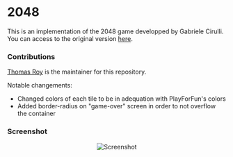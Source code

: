 # 2048
This is an implementation of the 2048 game developped by Gabriele Cirulli.
You can access to the original version [here](https://github.com/gabrielecirulli/2048).

### Contributions

[Thomas Roy](https://github.com/thxmr/) is the maintainer for this repository.

Notable changements:

 - Changed colors of each tile to be in adequation with PlayForFun's colors
 - Added border-radius on "game-over" screen in order to not overflow the container

### Screenshot

<p align="center">
  <img src="https://cdn.discordapp.com/attachments/943068013115113473/953559654686924810/unknown-blue.png" alt="Screenshot"/>
</p>